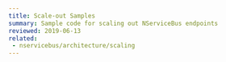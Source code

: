 ```yaml
---
title: Scale-out Samples
summary: Sample code for scaling out NServiceBus endpoints
reviewed: 2019-06-13
related:
 - nservicebus/architecture/scaling
---
```

